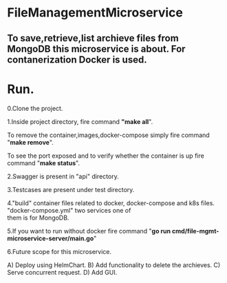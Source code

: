 # FileManagementMicroservice
## To save,retrieve,list archieve files from MongoDB this microservice is about. For contanerization Docker is used.
 
# Run.

0.Clone the project.

1.Inside project directory, fire command **"make all**".

  To remove the container,images,docker-compose simply fire command "**make remove**".

  To see the port exposed and to verify whether the container is up fire command "**make status**".

2.Swagger is present in "api" directory.

3.Testcases are present under test directory.

4."build" container files related to docker, docker-compose and k8s files. "docker-compose.yml" two services one of  
  them is for MongoDB.

5.If you want to run without docker fire command "**go run cmd/file-mgmt-microservice-server/main.go**"

6.Future scope for this microservice.

  A) Deploy using HelmChart.
  B) Add functionality to delete the archieves.
  C) Serve concurrent request.
  D) Add GUI.
 
